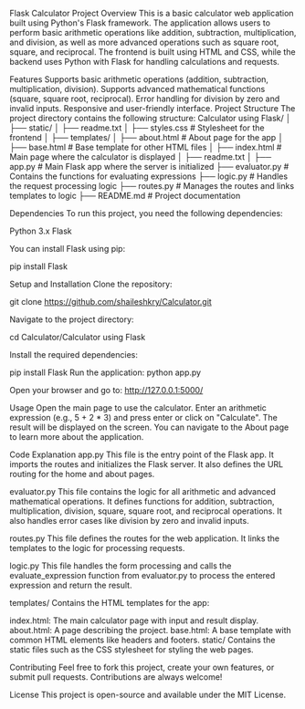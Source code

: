 Flask Calculator Project
Overview
This is a basic calculator web application built using Python's Flask framework. The application allows users to perform basic arithmetic operations like addition, subtraction, multiplication, and division, as well as more advanced operations such as square root, square, and reciprocal. The frontend is built using HTML and CSS, while the backend uses Python with Flask for handling calculations and requests.

Features
Supports basic arithmetic operations (addition, subtraction, multiplication, division).
Supports advanced mathematical functions (square, square root, reciprocal).
Error handling for division by zero and invalid inputs.
Responsive and user-friendly interface.
Project Structure
The project directory contains the following structure:
Calculator using Flask/
│
├── static/
│   ├── readme.txt
│   ├── styles.css           # Stylesheet for the frontend
│
├── templates/
│   ├── about.html           # About page for the app
│   ├── base.html            # Base template for other HTML files
│   ├── index.html           # Main page where the calculator is displayed
│   ├── readme.txt
│
├── app.py                   # Main Flask app where the server is initialized
├── evaluator.py             # Contains the functions for evaluating expressions
├── logic.py                 # Handles the request processing logic
├── routes.py                # Manages the routes and links templates to logic
├── README.md                # Project documentation



Dependencies
To run this project, you need the following dependencies:

Python 3.x
Flask

You can install Flask using pip:

pip install Flask

Setup and Installation
  Clone the repository:

  git clone https://github.com/shaileshkry/Calculator.git

Navigate to the project directory:

  cd Calculator/Calculator using Flask

Install the required dependencies:

  pip install Flask
Run the application:
  python app.py

Open your browser and go to:
  http://127.0.0.1:5000/

Usage
Open the main page to use the calculator.
Enter an arithmetic expression (e.g., 5 + 2 * 3) and press enter or click on "Calculate".
The result will be displayed on the screen.
You can navigate to the About page to learn more about the application.

Code Explanation
app.py
This file is the entry point of the Flask app. It imports the routes and initializes the Flask server. It also defines the URL routing for the home and about pages.

evaluator.py
This file contains the logic for all arithmetic and advanced mathematical operations. It defines functions for addition, subtraction, multiplication, division, square, square root, and reciprocal operations. It also handles error cases like division by zero and invalid inputs.

routes.py
This file defines the routes for the web application. It links the templates to the logic for processing requests.

logic.py
This file handles the form processing and calls the evaluate_expression function from evaluator.py to process the entered expression and return the result.

templates/
Contains the HTML templates for the app:

index.html: The main calculator page with input and result display.
about.html: A page describing the project.
base.html: A base template with common HTML elements like headers and footers.
static/
Contains the static files such as the CSS stylesheet for styling the web pages.

Contributing
Feel free to fork this project, create your own features, or submit pull requests. Contributions are always welcome!

License
This project is open-source and available under the MIT License.


